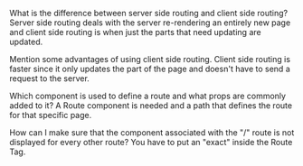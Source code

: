 What is the difference between server side routing and client side routing?
Server side routing deals with the server re-rendering an entirely new page and client side routing is when just the parts that need updating are updated.

Mention some advantages of using client side routing.
Client side routing is faster since it only updates the part of the page and doesn't have to send a request to the server.

Which component is used to define a route and what props are commonly added to it?
A Route component is needed and a path that defines the route for that specific page.

How can I make sure that the component associated with the "/" route is not displayed for every other route?
You have to put an "exact" inside the Route Tag.
